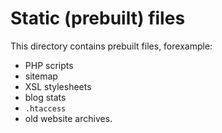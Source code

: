 # Static (prebuilt) files

This directory contains prebuilt files, forexample:

-   PHP scripts
-   sitemap
-   XSL stylesheets
-   blog stats
-   `.htaccess`
-   old website archives.
